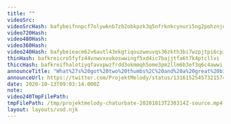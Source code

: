 ```yaml
---
title: ""
videoSrc: 
videoSrcHash: bafybeifnnpcf7olywknb7zb2obkpzk3q5nfrknkcynuri5ng2pohznjqty?filename=projektmelody-chaturbate-20201013T230314Z-source.mp4
video720Hash: 
video480Hash: 
video360Hash: 
video240Hash: bafybeieacm62v6autl43ekgtiqouzweuvqs36zkth3bi7wzpjtpi6cpi5e?filename=projektmelody-chaturbate-20201013T230314Z-240p.mp4
thinHash: bafkreicro5fyfz44vnwvxxokoswwingf5xd4ic7bajjtfa6t7k4ptcllvi
thiccHash: bafkreifhalotiyqfavxpwzfrdd3okmmqh5ome3pm2llm6b3ef3q6c4awwi
announceTitle: "What%27s%20got%20two%20thumbs%2C%20and%20a%20great%20big%20throbbing%20personality%3F%20%20asking%20for%20a%20friend"
announceUrl: https://twitter.com/ProjektMelody/status/1316152545732157448
date: 2020-10-13T09:03:14.000Z
note: 
video240TmpFilePath: 
tmpFilePath: /tmp/projektmelody-chaturbate-20201013T230314Z-source.mp4
layout: layouts/vod.njk
---
```

